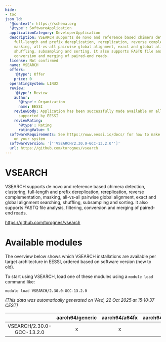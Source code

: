 ```yaml
---
hide:
- toc
json_ld:
  '@context': https://schema.org
  '@type': SoftwareApplication
  applicationCategory: DeveloperApplication
  description: VSEARCH supports de novo and reference based chimera detection, clustering,
    full-length and prefix dereplication, rereplication, reverse complementation,
    masking, all-vs-all pairwise global alignment, exact and global alignment searching,
    shuffling, subsampling and sorting. It also supports FASTQ file analysis, filtering,
    conversion and merging of paired-end reads.
  license: Not confirmed
  name: VSEARCH
  offers:
    '@type': Offer
    price: 0
  operatingSystem: LINUX
  review:
    '@type': Review
    author:
      '@type': Organization
      name: EESSI
    reviewBody: Application has been successfully made available on all architectures
      supported by EESSI
    reviewRating:
      '@type': Rating
      ratingValue: 5
  softwareRequirements: See https://www.eessi.io/docs/ for how to make EESSI available
    on your system
  softwareVersion: '[''VSEARCH/2.30.0-GCC-13.2.0'']'
  url: https://github.com/torognes/vsearch
---
```


VSEARCH
=======


VSEARCH supports de novo and reference based chimera detection, clustering, full-length and prefix dereplication, rereplication, reverse complementation, masking, all-vs-all pairwise global alignment, exact and global alignment searching, shuffling, subsampling and sorting. It also supports FASTQ file analysis, filtering, conversion and merging of paired-end reads.

https://github.com/torognes/vsearch
# Available modules


The overview below shows which VSEARCH installations are available per target architecture in EESSI, ordered based on software version (new to old).

To start using VSEARCH, load one of these modules using a `module load` command like:

```shell
module load VSEARCH/2.30.0-GCC-13.2.0
```

*(This data was automatically generated on Wed, 22 Oct 2025 at 15:10:37 CEST)*

| |aarch64/generic|aarch64/a64fx|aarch64/neoverse_n1|aarch64/neoverse_v1|aarch64/nvidia/grace|x86_64/generic|x86_64/amd/zen2|x86_64/amd/zen3|x86_64/amd/zen4|x86_64/intel/cascadelake|x86_64/intel/haswell|x86_64/intel/icelake|x86_64/intel/sapphirerapids|x86_64/intel/skylake_avx512|
| :---: | :---: | :---: | :---: | :---: | :---: | :---: | :---: | :---: | :---: | :---: | :---: | :---: | :---: | :---: |
|VSEARCH/2.30.0-GCC-13.2.0|x|x|x|x|x|x|x|x|x|x|x|x|x|x|
